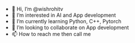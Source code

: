 - 👋 Hi, I’m @wishrohitv
- 👀 I’m interested in AI and App development
- 🌱 I’m currently learning Python, C++, Pytorch
- 💞️ I’m looking to collaborate on App development
- 📫 How to reach me then call me

<!---
wishrohitv/wishrohitv is a ✨ special ✨ repository because its `README.md` (this file) appears on your GitHub profile.
You can click the Preview link to take a look at your changes.
--->
